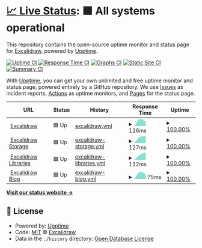 # [📈 Live Status](https://excalidraw.github.io/upptime): <!--live status--> **🟩 All systems operational**

This repository contains the open-source uptime monitor and status page for [Excalidraw](https://excalidraw.com), powered by [Upptime](https://github.com/upptime/upptime).

[![Uptime CI](https://github.com/koj-co/upptime/workflows/Uptime%20CI/badge.svg)](https://github.com/koj-co/upptime/actions?query=workflow%3A%22Uptime+CI%22)
[![Response Time CI](https://github.com/koj-co/upptime/workflows/Response%20Time%20CI/badge.svg)](https://github.com/koj-co/upptime/actions?query=workflow%3A%22Response+Time+CI%22)
[![Graphs CI](https://github.com/koj-co/upptime/workflows/Graphs%20CI/badge.svg)](https://github.com/koj-co/upptime/actions?query=workflow%3A%22Graphs+CI%22)
[![Static Site CI](https://github.com/koj-co/upptime/workflows/Static%20Site%20CI/badge.svg)](https://github.com/koj-co/upptime/actions?query=workflow%3A%22Static+Site+CI%22)
[![Summary CI](https://github.com/koj-co/upptime/workflows/Summary%20CI/badge.svg)](https://github.com/koj-co/upptime/actions?query=workflow%3A%22Summary+CI%22)

With [Upptime](https://upptime.js.org), you can get your own unlimited and free uptime monitor and status page, powered entirely by a GitHub repository. We use [Issues](https://github.com/excalidraw/upptime/issues) as incident reports, [Actions](https://github.com/excalidraw/upptime/actions) as uptime monitors, and [Pages](https://excalidraw.github.io/upptime) for the status page.

<!--start: status pages-->
<!-- This summary is generated by Upptime (https://github.com/upptime/upptime) -->
<!-- Do not edit this manually, your changes will be overwritten -->
<!-- prettier-ignore -->
| URL | Status | History | Response Time | Uptime |
| --- | ------ | ------- | ------------- | ------ |
| <img alt="" src="https://favicons.githubusercontent.com/excalidraw.com" height="13"> [Excalidraw](https://excalidraw.com) | 🟩 Up | [excalidraw.yml](https://github.com/excalidraw/upptime/commits/master/history/excalidraw.yml) | <details><summary><img alt="Response time graph" src="./graphs/excalidraw/response-time-week.png" height="20"> 116ms</summary><br><a href="https://excalidraw.github.io/upptime/history/excalidraw"><img alt="Response time 116" src="https://img.shields.io/endpoint?url=https%3A%2F%2Fraw.githubusercontent.com%2Fexcalidraw%2Fupptime%2Fmaster%2Fapi%2Fexcalidraw%2Fresponse-time.json"></a><br><a href="https://excalidraw.github.io/upptime/history/excalidraw"><img alt="24-hour response time 116" src="https://img.shields.io/endpoint?url=https%3A%2F%2Fraw.githubusercontent.com%2Fexcalidraw%2Fupptime%2Fmaster%2Fapi%2Fexcalidraw%2Fresponse-time-day.json"></a><br><a href="https://excalidraw.github.io/upptime/history/excalidraw"><img alt="7-day response time 116" src="https://img.shields.io/endpoint?url=https%3A%2F%2Fraw.githubusercontent.com%2Fexcalidraw%2Fupptime%2Fmaster%2Fapi%2Fexcalidraw%2Fresponse-time-week.json"></a><br><a href="https://excalidraw.github.io/upptime/history/excalidraw"><img alt="30-day response time 116" src="https://img.shields.io/endpoint?url=https%3A%2F%2Fraw.githubusercontent.com%2Fexcalidraw%2Fupptime%2Fmaster%2Fapi%2Fexcalidraw%2Fresponse-time-month.json"></a><br><a href="https://excalidraw.github.io/upptime/history/excalidraw"><img alt="1-year response time 116" src="https://img.shields.io/endpoint?url=https%3A%2F%2Fraw.githubusercontent.com%2Fexcalidraw%2Fupptime%2Fmaster%2Fapi%2Fexcalidraw%2Fresponse-time-year.json"></a></details> | <details><summary><a href="https://excalidraw.github.io/upptime/history/excalidraw">100.00%</a></summary><a href="https://excalidraw.github.io/upptime/history/excalidraw"><img alt="All-time uptime 100.00%" src="https://img.shields.io/endpoint?url=https%3A%2F%2Fraw.githubusercontent.com%2Fexcalidraw%2Fupptime%2Fmaster%2Fapi%2Fexcalidraw%2Fuptime.json"></a><br><a href="https://excalidraw.github.io/upptime/history/excalidraw"><img alt="24-hour uptime 100.00%" src="https://img.shields.io/endpoint?url=https%3A%2F%2Fraw.githubusercontent.com%2Fexcalidraw%2Fupptime%2Fmaster%2Fapi%2Fexcalidraw%2Fuptime-day.json"></a><br><a href="https://excalidraw.github.io/upptime/history/excalidraw"><img alt="7-day uptime 100.00%" src="https://img.shields.io/endpoint?url=https%3A%2F%2Fraw.githubusercontent.com%2Fexcalidraw%2Fupptime%2Fmaster%2Fapi%2Fexcalidraw%2Fuptime-week.json"></a><br><a href="https://excalidraw.github.io/upptime/history/excalidraw"><img alt="30-day uptime 100.00%" src="https://img.shields.io/endpoint?url=https%3A%2F%2Fraw.githubusercontent.com%2Fexcalidraw%2Fupptime%2Fmaster%2Fapi%2Fexcalidraw%2Fuptime-month.json"></a><br><a href="https://excalidraw.github.io/upptime/history/excalidraw"><img alt="1-year uptime 100.00%" src="https://img.shields.io/endpoint?url=https%3A%2F%2Fraw.githubusercontent.com%2Fexcalidraw%2Fupptime%2Fmaster%2Fapi%2Fexcalidraw%2Fuptime-year.json"></a></details>
| <img alt="" src="https://favicons.githubusercontent.com/json.excalidraw.com" height="13"> [Excalidraw Storage](https://json.excalidraw.com) | 🟩 Up | [excalidraw-storage.yml](https://github.com/excalidraw/upptime/commits/master/history/excalidraw-storage.yml) | <details><summary><img alt="Response time graph" src="./graphs/excalidraw-storage/response-time-week.png" height="20"> 127ms</summary><br><a href="https://excalidraw.github.io/upptime/history/excalidraw-storage"><img alt="Response time 127" src="https://img.shields.io/endpoint?url=https%3A%2F%2Fraw.githubusercontent.com%2Fexcalidraw%2Fupptime%2Fmaster%2Fapi%2Fexcalidraw-storage%2Fresponse-time.json"></a><br><a href="https://excalidraw.github.io/upptime/history/excalidraw-storage"><img alt="24-hour response time 127" src="https://img.shields.io/endpoint?url=https%3A%2F%2Fraw.githubusercontent.com%2Fexcalidraw%2Fupptime%2Fmaster%2Fapi%2Fexcalidraw-storage%2Fresponse-time-day.json"></a><br><a href="https://excalidraw.github.io/upptime/history/excalidraw-storage"><img alt="7-day response time 127" src="https://img.shields.io/endpoint?url=https%3A%2F%2Fraw.githubusercontent.com%2Fexcalidraw%2Fupptime%2Fmaster%2Fapi%2Fexcalidraw-storage%2Fresponse-time-week.json"></a><br><a href="https://excalidraw.github.io/upptime/history/excalidraw-storage"><img alt="30-day response time 127" src="https://img.shields.io/endpoint?url=https%3A%2F%2Fraw.githubusercontent.com%2Fexcalidraw%2Fupptime%2Fmaster%2Fapi%2Fexcalidraw-storage%2Fresponse-time-month.json"></a><br><a href="https://excalidraw.github.io/upptime/history/excalidraw-storage"><img alt="1-year response time 127" src="https://img.shields.io/endpoint?url=https%3A%2F%2Fraw.githubusercontent.com%2Fexcalidraw%2Fupptime%2Fmaster%2Fapi%2Fexcalidraw-storage%2Fresponse-time-year.json"></a></details> | <details><summary><a href="https://excalidraw.github.io/upptime/history/excalidraw-storage">100.00%</a></summary><a href="https://excalidraw.github.io/upptime/history/excalidraw-storage"><img alt="All-time uptime 100.00%" src="https://img.shields.io/endpoint?url=https%3A%2F%2Fraw.githubusercontent.com%2Fexcalidraw%2Fupptime%2Fmaster%2Fapi%2Fexcalidraw-storage%2Fuptime.json"></a><br><a href="https://excalidraw.github.io/upptime/history/excalidraw-storage"><img alt="24-hour uptime 100.00%" src="https://img.shields.io/endpoint?url=https%3A%2F%2Fraw.githubusercontent.com%2Fexcalidraw%2Fupptime%2Fmaster%2Fapi%2Fexcalidraw-storage%2Fuptime-day.json"></a><br><a href="https://excalidraw.github.io/upptime/history/excalidraw-storage"><img alt="7-day uptime 100.00%" src="https://img.shields.io/endpoint?url=https%3A%2F%2Fraw.githubusercontent.com%2Fexcalidraw%2Fupptime%2Fmaster%2Fapi%2Fexcalidraw-storage%2Fuptime-week.json"></a><br><a href="https://excalidraw.github.io/upptime/history/excalidraw-storage"><img alt="30-day uptime 100.00%" src="https://img.shields.io/endpoint?url=https%3A%2F%2Fraw.githubusercontent.com%2Fexcalidraw%2Fupptime%2Fmaster%2Fapi%2Fexcalidraw-storage%2Fuptime-month.json"></a><br><a href="https://excalidraw.github.io/upptime/history/excalidraw-storage"><img alt="1-year uptime 100.00%" src="https://img.shields.io/endpoint?url=https%3A%2F%2Fraw.githubusercontent.com%2Fexcalidraw%2Fupptime%2Fmaster%2Fapi%2Fexcalidraw-storage%2Fuptime-year.json"></a></details>
| <img alt="" src="https://favicons.githubusercontent.com/libraries.excalidraw.com" height="13"> [Excalidraw Libraries](https://libraries.excalidraw.com) | 🟩 Up | [excalidraw-libraries.yml](https://github.com/excalidraw/upptime/commits/master/history/excalidraw-libraries.yml) | <details><summary><img alt="Response time graph" src="./graphs/excalidraw-libraries/response-time-week.png" height="20"> 112ms</summary><br><a href="https://excalidraw.github.io/upptime/history/excalidraw-libraries"><img alt="Response time 112" src="https://img.shields.io/endpoint?url=https%3A%2F%2Fraw.githubusercontent.com%2Fexcalidraw%2Fupptime%2Fmaster%2Fapi%2Fexcalidraw-libraries%2Fresponse-time.json"></a><br><a href="https://excalidraw.github.io/upptime/history/excalidraw-libraries"><img alt="24-hour response time 112" src="https://img.shields.io/endpoint?url=https%3A%2F%2Fraw.githubusercontent.com%2Fexcalidraw%2Fupptime%2Fmaster%2Fapi%2Fexcalidraw-libraries%2Fresponse-time-day.json"></a><br><a href="https://excalidraw.github.io/upptime/history/excalidraw-libraries"><img alt="7-day response time 112" src="https://img.shields.io/endpoint?url=https%3A%2F%2Fraw.githubusercontent.com%2Fexcalidraw%2Fupptime%2Fmaster%2Fapi%2Fexcalidraw-libraries%2Fresponse-time-week.json"></a><br><a href="https://excalidraw.github.io/upptime/history/excalidraw-libraries"><img alt="30-day response time 112" src="https://img.shields.io/endpoint?url=https%3A%2F%2Fraw.githubusercontent.com%2Fexcalidraw%2Fupptime%2Fmaster%2Fapi%2Fexcalidraw-libraries%2Fresponse-time-month.json"></a><br><a href="https://excalidraw.github.io/upptime/history/excalidraw-libraries"><img alt="1-year response time 112" src="https://img.shields.io/endpoint?url=https%3A%2F%2Fraw.githubusercontent.com%2Fexcalidraw%2Fupptime%2Fmaster%2Fapi%2Fexcalidraw-libraries%2Fresponse-time-year.json"></a></details> | <details><summary><a href="https://excalidraw.github.io/upptime/history/excalidraw-libraries">100.00%</a></summary><a href="https://excalidraw.github.io/upptime/history/excalidraw-libraries"><img alt="All-time uptime 100.00%" src="https://img.shields.io/endpoint?url=https%3A%2F%2Fraw.githubusercontent.com%2Fexcalidraw%2Fupptime%2Fmaster%2Fapi%2Fexcalidraw-libraries%2Fuptime.json"></a><br><a href="https://excalidraw.github.io/upptime/history/excalidraw-libraries"><img alt="24-hour uptime 100.00%" src="https://img.shields.io/endpoint?url=https%3A%2F%2Fraw.githubusercontent.com%2Fexcalidraw%2Fupptime%2Fmaster%2Fapi%2Fexcalidraw-libraries%2Fuptime-day.json"></a><br><a href="https://excalidraw.github.io/upptime/history/excalidraw-libraries"><img alt="7-day uptime 100.00%" src="https://img.shields.io/endpoint?url=https%3A%2F%2Fraw.githubusercontent.com%2Fexcalidraw%2Fupptime%2Fmaster%2Fapi%2Fexcalidraw-libraries%2Fuptime-week.json"></a><br><a href="https://excalidraw.github.io/upptime/history/excalidraw-libraries"><img alt="30-day uptime 100.00%" src="https://img.shields.io/endpoint?url=https%3A%2F%2Fraw.githubusercontent.com%2Fexcalidraw%2Fupptime%2Fmaster%2Fapi%2Fexcalidraw-libraries%2Fuptime-month.json"></a><br><a href="https://excalidraw.github.io/upptime/history/excalidraw-libraries"><img alt="1-year uptime 100.00%" src="https://img.shields.io/endpoint?url=https%3A%2F%2Fraw.githubusercontent.com%2Fexcalidraw%2Fupptime%2Fmaster%2Fapi%2Fexcalidraw-libraries%2Fuptime-year.json"></a></details>
| <img alt="" src="https://favicons.githubusercontent.com/blog.excalidraw.com" height="13"> [Excalidraw Blog](https://blog.excalidraw.com) | 🟩 Up | [excalidraw-blog.yml](https://github.com/excalidraw/upptime/commits/master/history/excalidraw-blog.yml) | <details><summary><img alt="Response time graph" src="./graphs/excalidraw-blog/response-time-week.png" height="20"> 75ms</summary><br><a href="https://excalidraw.github.io/upptime/history/excalidraw-blog"><img alt="Response time 75" src="https://img.shields.io/endpoint?url=https%3A%2F%2Fraw.githubusercontent.com%2Fexcalidraw%2Fupptime%2Fmaster%2Fapi%2Fexcalidraw-blog%2Fresponse-time.json"></a><br><a href="https://excalidraw.github.io/upptime/history/excalidraw-blog"><img alt="24-hour response time 75" src="https://img.shields.io/endpoint?url=https%3A%2F%2Fraw.githubusercontent.com%2Fexcalidraw%2Fupptime%2Fmaster%2Fapi%2Fexcalidraw-blog%2Fresponse-time-day.json"></a><br><a href="https://excalidraw.github.io/upptime/history/excalidraw-blog"><img alt="7-day response time 75" src="https://img.shields.io/endpoint?url=https%3A%2F%2Fraw.githubusercontent.com%2Fexcalidraw%2Fupptime%2Fmaster%2Fapi%2Fexcalidraw-blog%2Fresponse-time-week.json"></a><br><a href="https://excalidraw.github.io/upptime/history/excalidraw-blog"><img alt="30-day response time 75" src="https://img.shields.io/endpoint?url=https%3A%2F%2Fraw.githubusercontent.com%2Fexcalidraw%2Fupptime%2Fmaster%2Fapi%2Fexcalidraw-blog%2Fresponse-time-month.json"></a><br><a href="https://excalidraw.github.io/upptime/history/excalidraw-blog"><img alt="1-year response time 75" src="https://img.shields.io/endpoint?url=https%3A%2F%2Fraw.githubusercontent.com%2Fexcalidraw%2Fupptime%2Fmaster%2Fapi%2Fexcalidraw-blog%2Fresponse-time-year.json"></a></details> | <details><summary><a href="https://excalidraw.github.io/upptime/history/excalidraw-blog">100.00%</a></summary><a href="https://excalidraw.github.io/upptime/history/excalidraw-blog"><img alt="All-time uptime 100.00%" src="https://img.shields.io/endpoint?url=https%3A%2F%2Fraw.githubusercontent.com%2Fexcalidraw%2Fupptime%2Fmaster%2Fapi%2Fexcalidraw-blog%2Fuptime.json"></a><br><a href="https://excalidraw.github.io/upptime/history/excalidraw-blog"><img alt="24-hour uptime 100.00%" src="https://img.shields.io/endpoint?url=https%3A%2F%2Fraw.githubusercontent.com%2Fexcalidraw%2Fupptime%2Fmaster%2Fapi%2Fexcalidraw-blog%2Fuptime-day.json"></a><br><a href="https://excalidraw.github.io/upptime/history/excalidraw-blog"><img alt="7-day uptime 100.00%" src="https://img.shields.io/endpoint?url=https%3A%2F%2Fraw.githubusercontent.com%2Fexcalidraw%2Fupptime%2Fmaster%2Fapi%2Fexcalidraw-blog%2Fuptime-week.json"></a><br><a href="https://excalidraw.github.io/upptime/history/excalidraw-blog"><img alt="30-day uptime 100.00%" src="https://img.shields.io/endpoint?url=https%3A%2F%2Fraw.githubusercontent.com%2Fexcalidraw%2Fupptime%2Fmaster%2Fapi%2Fexcalidraw-blog%2Fuptime-month.json"></a><br><a href="https://excalidraw.github.io/upptime/history/excalidraw-blog"><img alt="1-year uptime 100.00%" src="https://img.shields.io/endpoint?url=https%3A%2F%2Fraw.githubusercontent.com%2Fexcalidraw%2Fupptime%2Fmaster%2Fapi%2Fexcalidraw-blog%2Fuptime-year.json"></a></details>

<!--end: status pages-->

[**Visit our status website →**](https://excalidraw.github.io/upptime)

## 📄 License

- Powered by: [Upptime](https://github.com/upptime/upptime)
- Code: [MIT](./LICENSE) © [Excalidraw](https://excalidraw.com)
- Data in the `./history` directory: [Open Database License](https://opendatacommons.org/licenses/odbl/1-0/)
